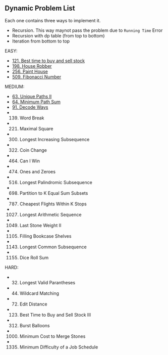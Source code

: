 ## Dynamic Problem List

Each one contains three ways to implement it.

- Recursion. This way maynot pass the problem due to `Running Time` Error
- Recursion with dp table (from top to bottom)
- Iteration from bottom to top

EASY:

- [121. Best time to buy and sell stock](https://leetcode.com/problems/best-time-to-buy-and-sell-stock/)
- [198. House Robber](https://leetcode.com/problems/house-robber/)
- [256. Paint House](https://leetcode.com/problems/paint-house/)
- [509. Fibonacci Number](https://leetcode.com/problems/fibonacci-number/)

MEDIUM:

- [63. Unique Paths II](https://leetcode.com/problems/unique-paths-ii/)
- [64. Minimum Path Sum](https://leetcode.com/problems/minimum-path-sum/)
- [91. Decode Ways](https://leetcode.com/problems/decode-ways)
- 139. Word Break
- 221. Maximal Square
- 300. Longest Increasing Subsequence
- 322. Coin Change
- 464. Can I Win
- 474. Ones and Zeroes
- 516. Longest Palindromic Subsequence
- 698. Partition to K Equal Sum Subsets
- 787. Cheapest Flights Within K Stops
- 1027. Longest Arithmetic Sequence
- 1049. Last Stone Weight II
- 1105. Filling Bookcase Shelves
- 1143. Longest Common Subsequence
- 1155. Dice Roll Sum

HARD:

- 32. Longest Valid Parantheses
- 44. Wildcard Matching
- 72. Edit Distance
- 123. Best Time to Buy and Sell Stock III
- 312. Burst Balloons
- 1000. Minimum Cost to Merge Stones
- 1335. Minimum Difficulty of a Job Schedule
